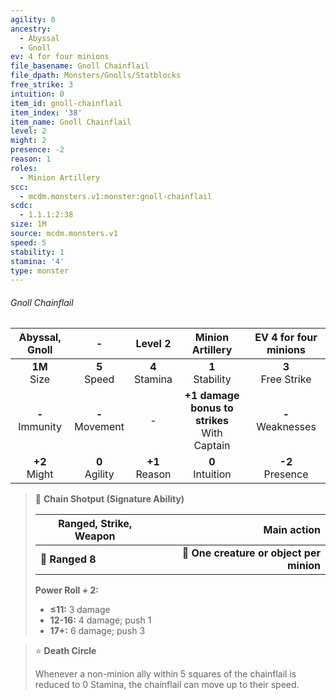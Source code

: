 ```yaml
---
agility: 0
ancestry:
  - Abyssal
  - Gnoll
ev: 4 for four minions
file_basename: Gnoll Chainflail
file_dpath: Monsters/Gnolls/Statblocks
free_strike: 3
intuition: 0
item_id: gnoll-chainflail
item_index: '38'
item_name: Gnoll Chainflail
level: 2
might: 2
presence: -2
reason: 1
roles:
  - Minion Artillery
scc:
  - mcdm.monsters.v1:monster:gnoll-chainflail
scdc:
  - 1.1.1:2:38
size: 1M
source: mcdm.monsters.v1
speed: 5
stability: 1
stamina: '4'
type: monster
---
```


###### Gnoll Chainflail

|   Abyssal, Gnoll    |          -          |      Level 2       |                 Minion Artillery                 | EV 4 for four minions  |
| :-----------------: | :-----------------: | :----------------: | :----------------------------------------------: | :--------------------: |
|  **1M**<br/> Size   |  **5**<br/> Speed   | **4**<br/> Stamina |               **1**<br/> Stability               | **3**<br/> Free Strike |
| **-**<br/> Immunity | **-**<br/> Movement |         -          | **+1 damage bonus to strikes**<br/> With Captain | **-**<br/> Weaknesses  |
|  **+2**<br/> Might  | **0**<br/> Agility  | **+1**<br/> Reason |               **0**<br/> Intuition               |  **-2**<br/> Presence  |

<!-- -->
> 🏹 **Chain Shotput (Signature Ability)**
>
> | **Ranged, Strike, Weapon** |                          **Main action** |
> | -------------------------- | ---------------------------------------: |
> | **📏 Ranged 8**            | **🎯 One creature or object per minion** |
>
> **Power Roll + 2:**
>
> - **≤11:** 3 damage
> - **12-16:** 4 damage; push 1
> - **17+:** 6 damage; push 3

<!-- -->
> ⭐️ **Death Circle**
>
> Whenever a non-minion ally within 5 squares of the chainflail is reduced to 0 Stamina, the chainflail can move up to their speed.
